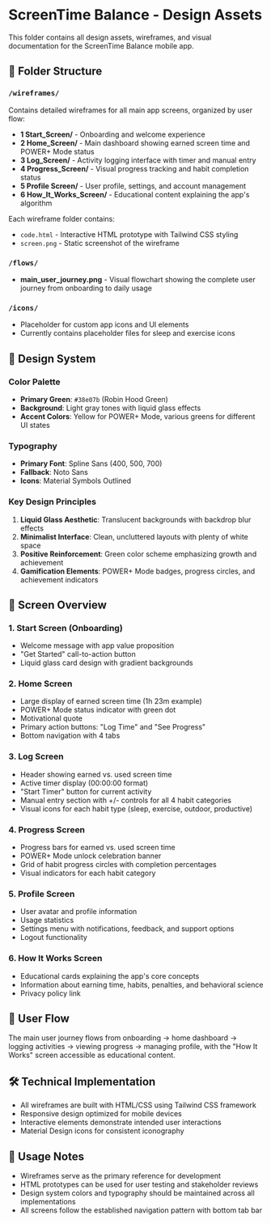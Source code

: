 # ScreenTime Balance - Design Assets

This folder contains all design assets, wireframes, and visual documentation for the ScreenTime Balance mobile app.

## 📁 Folder Structure

### `/wireframes/`
Contains detailed wireframes for all main app screens, organized by user flow:

- **1 Start_Screen/** - Onboarding and welcome experience
- **2 Home_Screen/** - Main dashboard showing earned screen time and POWER+ Mode status
- **3 Log_Screen/** - Activity logging interface with timer and manual entry
- **4 Progress_Screen/** - Visual progress tracking and habit completion status
- **5 Profile Screen/** - User profile, settings, and account management
- **6 How_It_Works_Screen/** - Educational content explaining the app's algorithm

Each wireframe folder contains:
- `code.html` - Interactive HTML prototype with Tailwind CSS styling
- `screen.png` - Static screenshot of the wireframe

### `/flows/`
- **main_user_journey.png** - Visual flowchart showing the complete user journey from onboarding to daily usage

### `/icons/`
- Placeholder for custom app icons and UI elements
- Currently contains placeholder files for sleep and exercise icons

## 🎨 Design System

### Color Palette
- **Primary Green**: `#38e07b` (Robin Hood Green)
- **Background**: Light gray tones with liquid glass effects
- **Accent Colors**: Yellow for POWER+ Mode, various greens for different UI states

### Typography
- **Primary Font**: Spline Sans (400, 500, 700)
- **Fallback**: Noto Sans
- **Icons**: Material Symbols Outlined

### Key Design Principles
1. **Liquid Glass Aesthetic**: Translucent backgrounds with backdrop blur effects
2. **Minimalist Interface**: Clean, uncluttered layouts with plenty of white space
3. **Positive Reinforcement**: Green color scheme emphasizing growth and achievement
4. **Gamification Elements**: POWER+ Mode badges, progress circles, and achievement indicators

## 📱 Screen Overview

### 1. Start Screen (Onboarding)
- Welcome message with app value proposition
- "Get Started" call-to-action button
- Liquid glass card design with gradient backgrounds

### 2. Home Screen
- Large display of earned screen time (1h 23m example)
- POWER+ Mode status indicator with green dot
- Motivational quote
- Primary action buttons: "Log Time" and "See Progress"
- Bottom navigation with 4 tabs

### 3. Log Screen
- Header showing earned vs. used screen time
- Active timer display (00:00:00 format)
- "Start Timer" button for current activity
- Manual entry section with +/- controls for all 4 habit categories
- Visual icons for each habit type (sleep, exercise, outdoor, productive)

### 4. Progress Screen
- Progress bars for earned vs. used screen time
- POWER+ Mode unlock celebration banner
- Grid of habit progress circles with completion percentages
- Visual indicators for each habit category

### 5. Profile Screen
- User avatar and profile information
- Usage statistics
- Settings menu with notifications, feedback, and support options
- Logout functionality

### 6. How It Works Screen
- Educational cards explaining the app's core concepts
- Information about earning time, habits, penalties, and behavioral science
- Privacy policy link

## 🔄 User Flow
The main user journey flows from onboarding → home dashboard → logging activities → viewing progress → managing profile, with the "How It Works" screen accessible as educational content.

## 🛠️ Technical Implementation
- All wireframes are built with HTML/CSS using Tailwind CSS framework
- Responsive design optimized for mobile devices
- Interactive elements demonstrate intended user interactions
- Material Design icons for consistent iconography

## 📝 Usage Notes
- Wireframes serve as the primary reference for development
- HTML prototypes can be used for user testing and stakeholder reviews
- Design system colors and typography should be maintained across all implementations
- All screens follow the established navigation pattern with bottom tab bar
